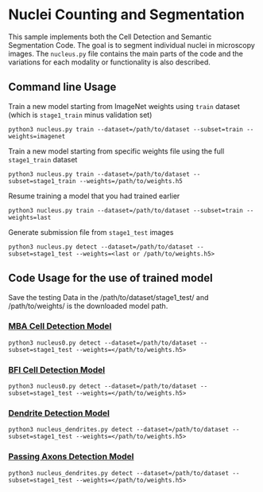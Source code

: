 # Nuclei Counting and Segmentation

This sample implements both the Cell Detection and Semantic Segmentation Code.
The goal is to segment individual nuclei in microscopy images.
The `nucleus.py` file contains the main parts of the code and the variations for each modality or functionality is also described.


## Command line Usage
Train a new model starting from ImageNet weights using `train` dataset (which is `stage1_train` minus validation set)
```
python3 nucleus.py train --dataset=/path/to/dataset --subset=train --weights=imagenet
```

Train a new model starting from specific weights file using the full `stage1_train` dataset
```
python3 nucleus.py train --dataset=/path/to/dataset --subset=stage1_train --weights=/path/to/weights.h5
```

Resume training a model that you had trained earlier
```
python3 nucleus.py train --dataset=/path/to/dataset --subset=train --weights=last
```

Generate submission file from `stage1_test` images
```
python3 nucleus.py detect --dataset=/path/to/dataset --subset=stage1_test --weights=<last or /path/to/weights.h5>
```


## Code Usage for the use of trained model

Save the testing Data in the /path/to/dataset/stage1_test/ and /path/to/weights/ is the downloaded model path.

### [MBA Cell Detection Model](https://drive.google.com/file/d/1vT7kucHYtePIrHnViG-cVBaNYc9fGHl8/view?usp=sharing)
```
python3 nucleus0.py detect --dataset=/path/to/dataset --subset=stage1_test --weights=</path/to/weights.h5>
```

### [BFI Cell Detection Model](https://drive.google.com/file/d/1fAXcyNQ3JRJZMLjwG8sc2Ba_QiLfbJgd/view?usp=sharing)
```
python3 nucleus0.py detect --dataset=/path/to/dataset --subset=stage1_test --weights=</path/to/weights.h5>
```

### [Dendrite Detection Model](https://drive.google.com/file/d/1fyPhKl2I2BWzApFIvDQsyW3NE8UkDT7y/view?usp=sharing)
```
python3 nucleus_dendrites.py detect --dataset=/path/to/dataset --subset=stage1_test --weights=</path/to/weights.h5>
```

### [Passing Axons Detection Model](https://drive.google.com/file/d/12-nlGlVI6WwVMfGjdvLs9JSh5hpHV5uq/view?usp=sharing)
```
python3 nucleus_dendrites.py detect --dataset=/path/to/dataset --subset=stage1_test --weights=</path/to/weights.h5>
```
